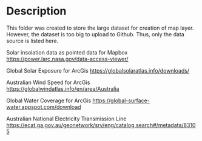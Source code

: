 Description
=================
This folder was created to store the large dataset for creation of map layer.
However, the dataset is too big to upload to Github. Thus, only the data source is listed here.


Solar insolation data as pointed data for Mapbox
https://power.larc.nasa.gov/data-access-viewer/

Global Solar Exposure for ArcGis
https://globalsolaratlas.info/downloads/

Australian Wind Speed for ArcGis
https://globalwindatlas.info/en/area/Australia

Global Water Coverage for ArcGis
https://global-surface-water.appspot.com/download 

Australian National Electricity Transmission Line
https://ecat.ga.gov.au/geonetwork/srv/eng/catalog.search#/metadata/83105
